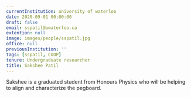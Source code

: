 ```yaml
---
currentInstitution: university of waterloo
date: 2020-09-01 00:00:00
draft: false
email: sspatil@uwaterloo.ca
extention: null
image: images/people/sspatil.jpg
office: null
previousInstitution: ''
tags: [sspatil, COOP]
tenure: Undergraduate researcher
title: Sakshee Patil
---
```

Sakshee is a graduated student from Honours Physics who will be helping to align and characterize the pegboard.